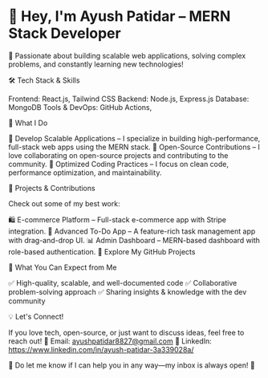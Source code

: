 # 👋 Hey, I'm Ayush Patidar – MERN Stack Developer


🚀 Passionate about building scalable web applications, solving complex problems, and constantly learning new technologies!

🛠 Tech Stack & Skills

Frontend: React.js, Tailwind CSS
Backend: Node.js, Express.js
Database: MongoDB
Tools & DevOps:  GitHub Actions, 


🌟 What I Do

🔹 Develop Scalable Applications – I specialize in building high-performance, full-stack web apps using the MERN stack.
🔹 Open-Source Contributions – I love collaborating on open-source projects and contributing to the community.
🔹 Optimized Coding Practices – I focus on clean code, performance optimization, and maintainability.

🚀 Projects & Contributions

Check out some of my best work:

🛍 E-commerce Platform – Full-stack e-commerce app with Stripe integration.
📝 Advanced To-Do App – A feature-rich task management app with drag-and-drop UI.
📊 Admin Dashboard – MERN-based dashboard with role-based authentication.
🔗 Explore My GitHub Projects

📌 What You Can Expect from Me

✅ High-quality, scalable, and well-documented code
✅ Collaborative problem-solving approach
✅ Sharing insights & knowledge with the dev community

💡 Let's Connect!

If you love tech, open-source, or just want to discuss ideas, feel free to reach out!
📩 Email: ayushpatidar8827@gmail.com
🔗 LinkedIn: https://www.linkedin.com/in/ayush-patidar-3a339028a/

💬 Do let me know if I can help you in any way—my inbox is always open! 🚀
